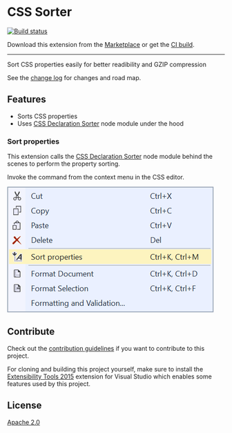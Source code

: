 # CSS Sorter

[![Build status](https://ci.appveyor.com/api/projects/status/dr60r5gqjd7jjnf4?svg=true)](https://ci.appveyor.com/project/madskristensen/cssautoprefixer)

Download this extension from the [Marketplace](https://marketplace.visualstudio.com/items?itemName=MadsKristensen.CSSAutoPrefixer)
or get the [CI build](http://vsixgallery.com/extension/87534672-5a41-4ea1-a145-17f1a8f5502a/).

---------------------------------------

Sort CSS properties easily for better readibility and GZIP compression

See the [change log](CHANGELOG.md) for changes and road map.

## Features

- Sorts CSS properties
- Uses [CSS Declaration Sorter](https://github.com/ben-eb/css-declaration-sorter) node module under the hood

### Sort properties
This extension calls the [CSS Declaration Sorter](https://github.com/ben-eb/css-declaration-sorter) node module behind the scenes to perform the property sorting.


Invoke the command from the context menu in the CSS editor.

![Context Menu](art/context-menu.png)

## Contribute
Check out the [contribution guidelines](.github/CONTRIBUTING.md)
if you want to contribute to this project.

For cloning and building this project yourself, make sure
to install the
[Extensibility Tools 2015](https://visualstudiogallery.msdn.microsoft.com/ab39a092-1343-46e2-b0f1-6a3f91155aa6)
extension for Visual Studio which enables some features
used by this project.

## License
[Apache 2.0](LICENSE)